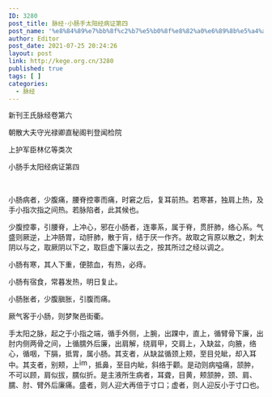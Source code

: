 ```yaml
---
ID: 3280
post_title: 脉经·小肠手太阳经病证第四
post_name: '%e8%84%89%e7%bb%8f%c2%b7%e5%b0%8f%e8%82%a0%e6%89%8b%e5%a4%aa%e9%98%b3%e7%bb%8f%e7%97%85%e8%af%81%e7%ac%ac%e5%9b%9b'
author: Editor
post_date: 2021-07-25 20:24:26
layout: post
link: http://kege.org.cn/3280
published: true
tags: [ ]
categories:
  - 脉经
---
```

新刊王氏脉经卷第六

朝散大夫守光禄卿直秘阁判登闻检院

上护军臣林亿等类次

小肠手太阳经病证第四

&nbsp;

小肠病者，少腹痛，腰脊控睾而痛，时窘之后，复耳前热。若寒甚，独肩上热，及手小指次指之间热。若脉陷者，此其候也。
<p class="content">少腹控睾，引腰脊，上冲心，邪在小肠者，连睾系，属于脊，贯肝肺，络心系。气盛则厥逆，上冲肠胃，动肝肺，散于肓，结于厌<span class="emphasis_small">一作齐。</span>故取之肓原以散之，刺太阴以与之，取厥阴以下之，取巨虚下廉以去之，按其所过之经以调之。</p>
<p class="content">小肠有寒，其人下重，便脓血，有热，必痔。</p>
<p class="content">小肠有宿食，常暮发热，明日复止。</p>
<p class="content">小肠胀者，少腹䐜胀，引腹而痛。</p>
<p class="content">厥气客于小肠，则梦聚邑街衢。</p>
<p class="content">手太阳之脉，起之于小指之端，循手外侧，上腕，出踝中，直上，循臂骨下廉，出肘内侧两骨之间，上循臑外后廉，出肩解，绕肩甲，交肩上，入缺盆，向腋，络心，循咽，下膈，抵胃，属小肠。其支者，从缺盆循颈上颊，至目兑眦，却入耳中。其支者，别颊，上<img class="picture_character" src="https://rwzyzs.pmphai.com/epub/5cd2470a7d1edc32c10d4456/OEBPS/images/txt006_7.png" alt="img" width="17" height="18" />，抵鼻，至目内眦，斜络于颧。是动则病嗌痛，颔肿，不可以顾，肩似拔，臑似折。是主液所生病者，耳聋，目黄，颊颔肿，颈、肩、臑、肘、臂外后廉痛。盛者，则人迎大再倍于寸口；虚者，则人迎反小于寸口也。</p>